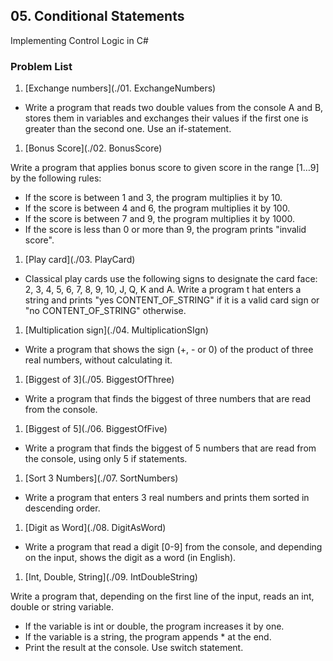 ## 05. Conditional Statements

Implementing Control Logic in C#

### Problem List

1. [Exchange numbers](./01. ExchangeNumbers)
 - Write a program that reads two double values from the console A and B, stores them in variables and exchanges 
 their values if the first one is greater than the second one. Use an if-statement. 
 
1. [Bonus Score](./02. BonusScore)

  Write a program that applies bonus score to given score in the range [1…9] by the following rules:
   - If the score is between 1 and 3, the program multiplies it by 10.
   - If the score is between 4 and 6, the program multiplies it by 100.
   - If the score is between 7 and 9, the program multiplies it by 1000.
   - If the score is less than 0 or more than 9, the program prints "invalid score".
1. [Play card](./03. PlayCard)
 - Classical play cards use the following signs to designate the card face: 2, 3, 4, 5, 6, 7, 8, 9, 10, J, Q, K and A. Write a program t
 hat enters a string and prints "yes CONTENT_OF_STRING" if it is a valid card sign or "no CONTENT_OF_STRING" otherwise.
 
1. [Multiplication sign](./04. MultiplicationSIgn)
 - Write a program that shows the sign (+, - or 0) of the product of three real numbers, without calculating it.
 
1. [Biggest of 3](./05. BiggestOfThree)
 - Write a program that finds the biggest of three numbers that are read from the console.
 
1. [Biggest of 5](./06. BiggestOfFive)
 - Write a program that finds the biggest of 5 numbers that are read from the console, using only 5 if statements.
 
1. [Sort 3 Numbers](./07. SortNumbers)
 - Write a program that enters 3 real numbers and prints them sorted in descending order.
 
1. [Digit as Word](./08. DigitAsWord)
 - Write a program that read a digit [0-9] from the console, and depending on the input, shows the digit as a word (in English).
 
1. [Int, Double, String](./09. IntDoubleString)

  Write a program that, depending on the first line of the input, reads an int, double or string variable.
   - If the variable is int or double, the program increases it by one.
   - If the variable is a string, the program appends * at the end.
   - Print the result at the console. Use switch statement.
